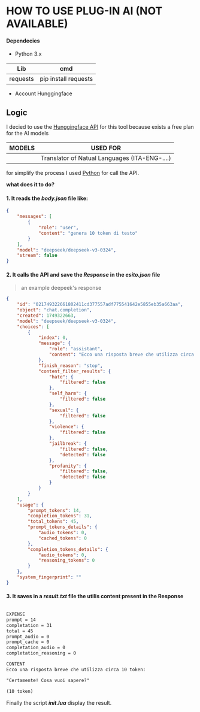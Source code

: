 # HOW TO USE PLUG-IN AI (NOT AVAILABLE)

#### Dependecies
* Python 3.x

| Lib        | cmd                  |
|------------|----------------------|
| requests   | pip install requests |

* Account Hunggingface


## Logic

I decied to use the [Hunggingface API](https://huggingface.co/) for this tool
because exists a free plan for the AI models

| MODELS | USED FOR                                      | 
| -------|---------------------------------------------- |
|        | Translator of Natual Languages (ITA-ENG-....) |

for simplify the process I used [Python](https://www.python.org/) for call the API.


**what does it to do?**

#### 1. It reads the *body.json* file like:
```json
{
    "messages": [
        {
            "role": "user",
            "content": "genera 10 token di testo"
        }
    ],
    "model": "deepseek/deepseek-v3-0324",
    "stream": false
}
```

#### 2. It calls the API and save the *Response* in the *esito.json* file
> an example deepeek's response

```json
{
    "id": "021749322661802411cd377557adf775541642e5855eb35a663aa",
    "object": "chat.completion",
    "created": 1749322663,
    "model": "deepseek/deepseek-v3-0324",
    "choices": [
        {
            "index": 0,
            "message": {
                "role": "assistant",
                "content": "Ecco una risposta breve che utilizza circa 10 token:  \n\n\"Certamente! Cosa vuoi sapere?\"  \n\n(10 token)"
            },
            "finish_reason": "stop",
            "content_filter_results": {
                "hate": {
                    "filtered": false
                },
                "self_harm": {
                    "filtered": false
                },
                "sexual": {
                    "filtered": false
                },
                "violence": {
                    "filtered": false
                },
                "jailbreak": {
                    "filtered": false,
                    "detected": false
                },
                "profanity": {
                    "filtered": false,
                    "detected": false
                }
            }
        }
    ],
    "usage": {
        "prompt_tokens": 14,
        "completion_tokens": 31,
        "total_tokens": 45,
        "prompt_tokens_details": {
            "audio_tokens": 0,
            "cached_tokens": 0
        },
        "completion_tokens_details": {
            "audio_tokens": 0,
            "reasoning_tokens": 0
        }
    },
    "system_fingerprint": ""
}
```

#### 3. It saves in a *result.txt* file the utilis content present in the Response

```txt

EXPENSE
prompt = 14
completation = 31
total = 45
prompt_audio = 0
prompt_cache = 0
completation_audio = 0
completation_reasoning = 0

CONTENT
Ecco una risposta breve che utilizza circa 10 token:  

"Certamente! Cosa vuoi sapere?"  

(10 token)
```

Finally the script ***init.lua*** display the result.
